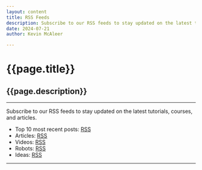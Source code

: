 ```yaml
---
layout: content
title: RSS Feeds
description: Subscribe to our RSS feeds to stay updated on the latest tutorials, courses, and articles.
date: 2024-07-21
author: Kevin McAleer

---
```


# {{page.title}}

## {{page.description}}

---

Subscribe to our RSS feeds to stay updated on the latest tutorials, courses, and articles.

- Top 10 most recent posts: [RSS](/feeds/recent.xml)
- Articles: [RSS](/feeds/feed.xml)
- Videos: [RSS](/feeds/videos.xml)
- Robots: [RSS](/feeds/robots.xml)
- Ideas: [RSS](/feeds/ideas.xml)

---
